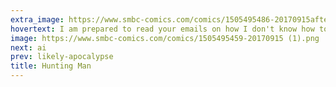 ```yaml
---
extra_image: https://www.smbc-comics.com/comics/1505495486-20170915after (1).png
hovertext: I am prepared to read your emails on how I don't know how to pronounce 'pho.'
image: https://www.smbc-comics.com/comics/1505495459-20170915 (1).png
next: ai
prev: likely-apocalypse
title: Hunting Man
---
```

